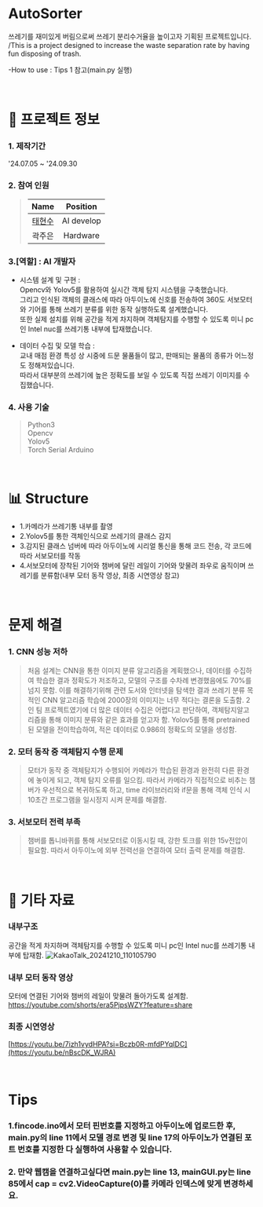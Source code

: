# AutoSorter
쓰레기를 재미있게 버림으로써 쓰레기 분리수거율을 높이고자 기획된 프로젝트입니다. /This is a project designed to increase the waste separation rate by having fun disposing of trash.

-How to use : 
Tips 1 참고(main.py 실행)

&nbsp;  


# 📃 프로젝트 정보

### 1. 제작기간
'24.07.05 ~ '24.09.30

### 2. 참여 인원
> |                    Name                    |  Position   |
> | :----------------------------------------: | :---------: |
> | [태현수](https://github.com/xohyver/) |   AI develop  |
> | 곽주은 |  Hardware  |

### 3.[역할] : AI 개발자
- 시스템 설계 및 구현 :<br/>
Opencv와 Yolov5를 활용하여 실시간 객체 탐지 시스템을 구축했습니다.<br/> 그리고 인식된 객체의 클래스에 따라 아두이노에 신호를 전송하여 360도 서보모터와 기어를 통해 쓰레기 분류를 위한 동작 실행하도록 설계했습니다.<br/>
또한 실제 설치를 위해 공간을 적게 차지하며 객체탐지를 수행할 수 있도록 미니 pc인 Intel nuc를 쓰레기통 내부에 탑재했습니다.

- 데이터 수집 및 모델 학습 :<br/>
교내 매점 환경 특성 상 시중에 드문 물품들이 많고, 판매되는 물품의 종류가 어느정도 정해져있습니다.<br/>
따라서 대부분의 쓰레기에 높은 정확도를 보일 수 있도록 직접 쓰레기 이미지를 수집했습니다.

### 4. 사용 기술
> Python3  
> Opencv  
> Yolov5  
> Torch
> Serial
> Arduino

&nbsp;  

# 📊 Structure
- 1.카메라가 쓰레기통 내부를 촬영
- 2.Yolov5를 통한 객체인식으로 쓰레기의 클래스 감지
- 3.감지된 클래스 넘버에 따라 아두이노에 시리얼 통신을 통해 코드 전송, 각 코드에 따라 서보모터를 작동
- 4.서보모터에 장착된 기어와 챔버에 달린 레일이 기어와 맞물려 좌우로 움직이며 쓰레기를 분류함(내부 모터 동작 영상, 최종 시연영상 참고)

&nbsp;  


# 문제 해결
### 1. CNN 성능 저하
> 처음 설계는 CNN을 통한 이미지 분류 알고리즘을 계획했으나, 데이터를 수집하여 학습한 결과 정확도가 저조하고, 모델의 구조를 수차례 변경했음에도 70%를 넘지 못함. 
이를 해결하기위해 관련 도서와 인터넷을 탐색한 결과 쓰레기 분류 목적인 CNN 알고리즘 학습에 2000장의 이미지는 너무 적다는 결론을 도출함. 2인 팀 프로젝트였기에 더 많은 데이터 수집은 어렵다고 판단하여, 객체탐지알고리즘을 통해 이미지 분류와 같은 효과를 얻고자 함. Yolov5를 통해 pretrained 된 모델을 전이학습하여, 적은 데이터로 0.986의 정확도의 모델을 생성함.

### 2. 모터 동작 중 객체탐지 수행 문제
> 모터가 동작 중 객체탐지가 수행되어 카메라가 학습된 환경과 완전히 다른 환경에 놓이게 되고, 객체 탐지 오류를 일으킴. 따라서 카메라가 직접적으로 비추는 챔버가 우선적으로 복귀하도록 하고, time 라이브러리와 if문을 통해 객체 인식 시 10초간 프로그램을 일시정지 시켜 문제를 해결함.


### 3. 서보모터 전력 부족
> 챔버를 톱니바퀴를 통해 서보모터로 이동시킬 때, 강한 토크를 위한 15v전압이 필요함. 따라서 아두이노에 외부 전력선을 연결하여 모터 출력 문제를 해결함.

&nbsp;  

# 📕 기타 자료
### 내부구조
공간을 적게 차지하며 객체탐지를 수행할 수 있도록 미니 pc인 Intel nuc를 쓰레기통 내부에 탑재함.
![KakaoTalk_20241210_110105790](https://github.com/user-attachments/assets/f4bf89cb-bc39-4aa1-b62b-8603c705a8ae)


### 내부 모터 동작 영상
모터에 연결된 기어와 챔버의 레일이 맞물려 돌아가도록 설계함.<br/>
https://youtube.com/shorts/era5PjpsWZY?feature=share

### 최종 시연영상
[https://youtu.be/7izh1vydHPA?si=Bczb0R-mfdPYqIDC](https://youtu.be/nBscDK_WJRA)

&nbsp;  


# Tips
### 1.fincode.ino에서 모터 핀번호를 지정하고 아두이노에 업로드한 후, main.py의 line 11에서 모델 경로 변경 및 line 17의 아두이노가 연결된 포트 번호를 지정한 다 실행하여 사용할 수 있습니다.  

### 2. 만약 웹캠을 연결하고싶다면 main.py는 line 13, mainGUI.py는 line 85에서 cap = cv2.VideoCapture(0)를 카메라 인덱스에 맞게 변경하세요.  


